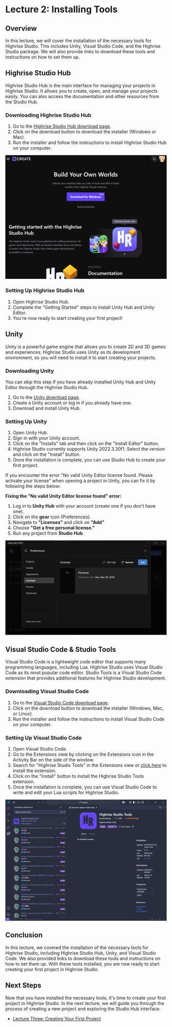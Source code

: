 # Lecture 2: Installing Tools

## Overview

In this lecture, we will cover the installation of the necessary tools for Highrise Studio. This includes Unity, Visual Studio Code, and the Highrise Studio package. We will also provide links to download these tools and instructions on how to set them up.

## Highrise Studio Hub

Highrise Studio Hub is the main interface for managing your projects in Highrise Studio. It allows you to create, open, and manage your projects easily. You can also access the documentation and other resources from the Studio Hub.

### Downloading Highrise Studio Hub

1. Go to the [Highrise Studio Hub download page](https://create.highrise.game/highrise-studio).
2. Click on the download button to download the installer (Windows or Mac).
3. Run the installer and follow the instructions to install Highrise Studio Hub on your computer.

![Download Studio](/assets/learn/guides/studio/Lectures/download-studio.png)

### Setting Up Highrise Studio Hub

1. Open Highrise Studio Hub.
2. Complete the "Getting Started" steps to install Unity Hub and Unity Editor.
3. You're now ready to start creating your first project!

## Unity

Unity is a powerful game engine that allows you to create 2D and 3D games and experiences. Highrise Studio uses Unity as its development environment, so you will need to install it to start creating your projects.

### Downloading Unity

<Note type="info">
You can skip this step if you have already installed Unity Hub and Unity Editor through the Highrise Studio Hub.
</Note>

1. Go to the [Unity download page](https://unity.com/download).
2. Create a Unity account or log in if you already have one.
3. Download and install Unity Hub.

### Setting Up Unity

1. Open Unity Hub.
2. Sign in with your Unity account.
3. Click on the "Installs" tab and then click on the "Install Editor" button.
4. Highrise Studio currently supports Unity 2022.3.30f1. Select the version and click on the "Install" button.
5. Once the installation is complete, you can use Studio Hub to create your first project.

<Note type="warning">
If you encounter the error "No valid Unity Editor license found. Please activate your license" when opening a project in Unity, you can fix it by following the steps below:
</Note>

**Fixing the "No valid Unity Editor license found" error:**
1. Log in to **Unity Hub** with your account (create one if you don't have one).
2. Click on the **gear** icon (Preferences).
3. Navigate to **"Licenses"** and click on **"Add"**
4. Choose **"Get a free personal license."**
5. Run any project from **Studio Hub**.

![Unity License](/assets/learn/guides/studio/Lectures/unity-license.png)

## Visual Studio Code & Studio Tools

Visual Studio Code is a lightweight code editor that supports many programming languages, including Lua. Highrise Studio uses Visual Studio Code as its most popular code editor. Studio Tools is a Visual Studio Code extension that provides additional features for Highrise Studio development.

### Downloading Visual Studio Code

1. Go to the [Visual Studio Code download page](https://code.visualstudio.com/).
2. Click on the download button to download the installer (Windows, Mac, or Linux).
3. Run the installer and follow the instructions to install Visual Studio Code on your computer.

### Setting Up Visual Studio Code

1. Open Visual Studio Code.
2. Go to the Extensions view by clicking on the Extensions icon in the Activity Bar on the side of the window.
3. Search for "Highrise Studio Tools" in the Extensions view or [click here](https://marketplace.visualstudio.com/items?itemName=pocketworlds.highrise-studio-tools) to install the extension.
4. Click on the "Install" button to install the Highrise Studio Tools extension.
5. Once the installation is complete, you can use Visual Studio Code to write and edit your Lua scripts for Highrise Studio.

![VS Code Extension](/assets/learn/guides/studio/Lectures/vscode-extension.png)

## Conclusion

In this lecture, we covered the installation of the necessary tools for Highrise Studio, including Highrise Studio Hub, Unity, and Visual Studio Code. We also provided links to download these tools and instructions on how to set them up. With these tools installed, you are now ready to start creating your first project in Highrise Studio.

## Next Steps

Now that you have installed the necessary tools, it's time to create your first project in Highrise Studio. In the next lecture, we will guide you through the process of creating a new project and exploring the Studio Hub interface.

- [Lecture Three: Creating Your First Project](https://create.highrise.game/learn/studio/create/beginner-guide/lecture-three)